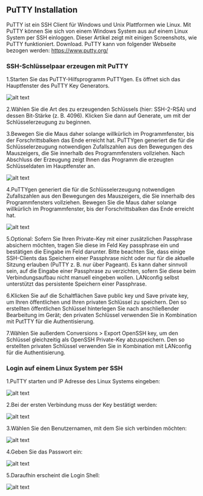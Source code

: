 ## PuTTY Installation

PuTTY ist ein SSH Client für Windows und Unix Plattformen wie Linux. Mit PuTTY können Sie sich von einem Windows System aus auf einem Linux System per SSH einloggen. Dieser Artikel zeigt mit einigen Screenshots, wie PuTTY funktioniert.
Download. PuTTY kann von folgender Webseite bezogen werden: https://www.putty.org/

### SSH-Schlüsselpaar erzeugen mit PuTTY

1.Starten Sie das PuTTY-Hilfsprogramm PuTTYgen. Es öffnet sich das Hauptfenster des PuTTY Key Generators.

![alt text](https://www.lancom-systems.de/docs/LCOS/referenzhandbuch/topics/pictures/puttygen_main.png)

2.Wählen Sie die Art des zu erzeugenden Schlüssels (hier: SSH-2-RSA) und dessen Bit-Stärke (z. B. 4096). Klicken Sie dann auf Generate, um mit der Schlüsselerzeugung zu beginnen. 

3.Bewegen Sie die Maus daher solange willkürlich im Programmfenster, bis der Forschrittsbalken das Ende erreicht hat. PuTTYgen generiert die für die Schlüsselerzeugung notwendigen Zufallszahlen aus den Bewegungen des Mauszeigers, die Sie innerhalb des Programmfensters vollziehen. Nach Abschluss der Erzeugung zeigt Ihnen das Programm die erzeugten Schlüsseldaten im Hauptfenster an.

![alt text](https://www.lancom-systems.de/docs/LCOS/referenzhandbuch/topics/pictures/puttygen_keygeneration.png)

4.PuTTYgen generiert die für die Schlüsselerzeugung notwendigen Zufallszahlen aus den Bewegungen des Mauszeigers, die Sie innerhalb des Programmfensters vollziehen. Bewegen Sie die Maus daher solange willkürlich im Programmfenster, bis der Forschrittsbalken das Ende erreicht hat.

![alt text](https://www.lancom-systems.de/docs/LCOS/referenzhandbuch/topics/pictures/puttygen_finalkey.png)

5.Optional: Sofern Sie Ihren Private-Key mit einer zusätzlichen Passphrase absichern möchten, tragen Sie diese im Feld Key passphrase ein und bestätigen die Eingabe im Feld darunter.
Bitte beachten Sie, dass einige SSH-Clients das Speichern einer Passphrase nicht oder nur für die aktuelle Sitzung erlauben (PuTTY z. B. nur über Pageant). Es kann daher sinnvoll sein, auf die Eingabe einer Passphrase zu verzichten, sofern Sie diese beim Verbindungsaufbau nicht manuell eingeben wollen. LANconfig selbst unterstützt das persistente Speichern einer Passphrase.

6.Klicken Sie auf die Schaltflächen Save public key und Save private key, um Ihren öffentlichen und Ihren privaten Schlüssel zu speichern.
Den so erstellten öffentlichen Schlüssel hinterlegen Sie nach anschließender Bearbeitung im Gerät; den privaten Schlüssel verwenden Sie in Kombination mit PutTTY für die Authentisierung.

7.Wählen Sie außerdem Conversions > Export OpenSSH key, um den Schlüssel gleichzeitig als OpenSSH Private-Key abzuspeichern.
Den so erstellten privaten Schlüssel verwenden Sie in Kombination mit LANconfig für die Authentisierung.

### Login auf einem Linux System per SSH 

1.PuTTY starten und IP Adresse des Linux Systems eingeben: 

![alt text](https://www.thomas-krenn.com/de/wikiDE/images/thumb/3/35/Putty-1.png/300px-Putty-1.png)

2.Bei der ersten Verbindung muss der Key bestätigt werden: 

![alt text](https://www.thomas-krenn.com/de/wikiDE/images/thumb/4/46/Putty-2.png/300px-Putty-2.png)

3.Wählen Sie den Benutzernamen, mit dem Sie sich verbinden möchten: 

![alt text](https://www.thomas-krenn.com/de/wikiDE/images/thumb/7/7f/Putty-3.png/300px-Putty-3.png)

4.Geben Sie das Passwort ein:

![alt text](https://www.thomas-krenn.com/de/wikiDE/images/thumb/8/87/Putty-4.png/300px-Putty-4.png)

5.Daraufhin erscheint die Login Shell: 

![alt text](https://www.thomas-krenn.com/de/wikiDE/images/thumb/4/47/Putty-5.png/300px-Putty-5.png)
